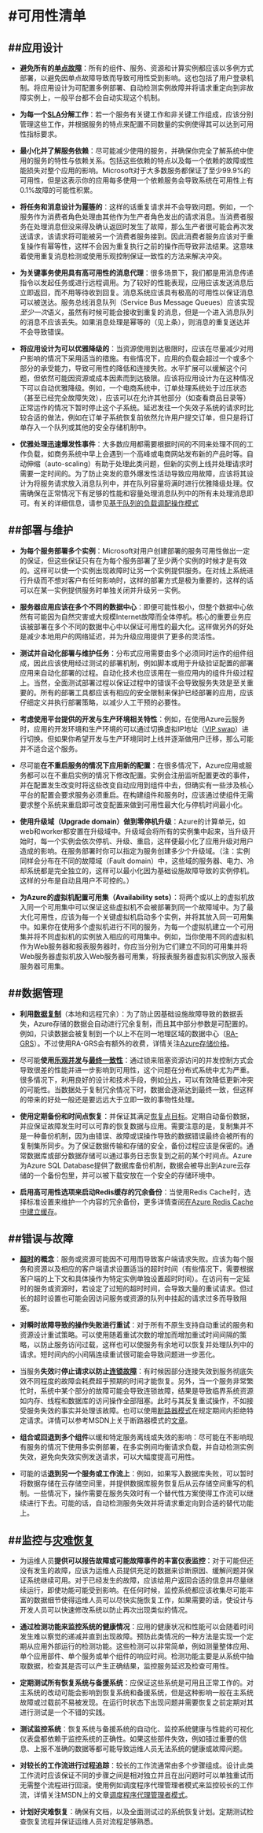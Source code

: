 #可用性清单
===

##应用设计
---

* **避免所有的[单点故障](https://en.wikipedia.org/wiki/Single_point_of_failure)**：所有的组件、服务、资源和计算实例都应该以多例方式部署，以避免因单点故障导致而导致可用性受到影响。这也包括了用户登录机制。将应用设计为可配置多例部署、自动检测实例故障并将请求重定向到非故障实例上，一般平台都不会自动实现这个机制。

* **为每一个[SLA](https://en.wikipedia.org/wiki/End-user_license_agreement)分解工作**：若一个服务有关键工作和非关键工作组成，应该分别管理这些工作，并根据服务的特点来配置不同数量的实例使得其可以达到可用性指标要求。

* **最小化并了解服务依赖**：尽可能减少使用的服务，并确保你完全了解系统中使用的服务的特性与依赖关系。包括这些依赖的特点以及每一个依赖的故障或性能损失对整个应用的影响。Microsoft对于大多数服务都保证了至少99.9%的可用性，但是这表示你的应用每多使用一个依赖服务会导致系统在可用性上有0.1%故障的可能性积累。

* **将任务和消息设计为[幂等](https://en.wikipedia.org/wiki/Idempotence)的**：这样的话重复请求并不会导致问题。例如，一个服务作为消费者角色处理由其他作为生产者角色发出的请求消息。当消费者服务在处理消息但没来得及确认返回时发生了故障，那么生产者很可能会再次发送请求，该请求将可能被另一个消费者服务接到。因此消费者服务应该对于重复操作有幂等性，这样不会因为重复执行之前的操作而导致非法结果。这意味着使用重复消息检测或使用乐观控制保证一致性的方法来解决冲突。

* **为关键事务使用具有高可用性的消息代理**：很多场景下，我们都是用消息传递指令以发起任务或进行远程调用。为了较好的性能表现，应用应该发送消息后立即返回，而不用等待收到回复。消息系统应该具有极高的可用性以保证消息可以被送达。服务总线消息队列（Service Bus Message Queues）应该实现*至少一次*语义，虽然有时候可能会接收到重复的消息，但是一个进入消息队列的消息不应该丢失。如果消息处理是幂等的（见上条），则消息的重复送达并不会导致错误。

* **将应用设计为可以优雅降级的**：当资源使用到达极限时，应该在尽量减少对用户影响的情况下采用适当的措施。有些情况下，应用的负载会超过一个或多个部分的承受能力，导致可用性的降低和连接失败。水平扩展可以缓解这个问题，但依然可能因资源或成本因素而到达极限。应该将应用设计为在这种情况下可以自动优雅降级。例如，一个电商系统中，订单处理系统处于过压状态（甚至已经完全故障失效），应该可以在允许其他部分（如查看商品目录等）正常运作的情况下暂时停止这个子系统。延迟发往一个失效子系统的请求时比较合适的做法，例如在订单子系统恢复前依然允许用户提交订单，但只是将订单存入一个队列或其他的安全存储机制中。

* **优雅处理迅速爆发性事件**：大多数应用都需要根据时间的不同来处理不同的工作负载，如商务系统中早上会遇到一个高峰或电商网站发布新的产品时等。自动伸缩（auto-scaling）有助于处理此类问题，但新的实例上线并处理请求时需要一定时间的。为了防止突发的意外爆发性活动导致应用故障，应该将其设计为将服务请求放入消息队列中，并在队列容量将满时进行优雅降级处理。仅需确保在正常情况下有足够的性能和容量处理消息队列中的所有未处理消息即可。有关的详细信息，请参见[基于队列的负载调配操作模式]()

##部署与维护
---

* **为每个服务部署多个实例**：Microsoft对用户创建部署的服务可用性做出一定的保证，但这些保证只有在为每个服务部署了至少两个实例的时候才是有效的。这样可以使一个实例出现故障时让另一个实例提供服务。在对线上系统进行升级而不想对客户有任何影响时，这样的部署方式是极为重要的，这样的话可以在某一实例提供服务时单独关闭并升级另一实例。

* **服务器应用应该在多个不同的数据中心**：即便可能性极小，但整个数据中心依然有可能因为自然灾害或大规模Internet故障而全体停机。核心的重要业务应该被部署在多个不同的数据中心中以保证可用性的最大化。这样做另外的好处是减少本地用户的网络延迟，并为升级应用提供了更多的灵活性。

* **测试并自动化部署与维护任务**：分布式应用需要由多个必须同时运作的组件组成，因此应该使用经过测试的部署机制，例如脚本或用于升级验证配置的部署应用来自动化部署的过程。自动化技术也应该用在一些应用内的组件升级过程上。当然，全面测试部署过程以保证过程中的错误不会导致服务失效是至关重要的。所有的部署工具都应该有相应的安全限制来保护已经部署的应用，应该仔细定义并执行部署策略，以减少人工干预的必要性。

* **考虑使用平台提供的开发与生产环境相关特性**：例如，在使用Azure云服务时，应用的开发环境和生产环境的可以通过切换虚拟IP地址（[VIP swap]()）进行切换。但如果你希望开发与生产环境同时上线并逐渐做用户迁移，那么可能并不适合这个服务。

* 尽可能**在不重启服务的情况下应用新的配置**：在很多情况下，Azure应用或服务都可以在不重启实例的情况下修改配置。实例会注册监听配置更改的事件，并在配置发生改变时将这些改变自动应用到组件中去，但确实有一些涉及核心平台的配置会要求服务必须重启。在构建组件和服务时，应该通过使组件无需要求整个系统来重启即可改变配置来做到可用性最大化与停机时间最小化。

* **使用升级域（Upgrade domain）做到零停机升级**：Azure的计算单元，如web和worker都安置在升级域中。升级域会将所有的实例集中起来，当升级开始时，每一个实例会依次停机、升级、重启，这样便最小化了应用升级对用户造成的影响。在服务部署时你可以指定为服务创建多少个升级域。（注：实例同样会分布在不同的故障域（Fault domain）中，这些域的服务器、电力、冷却系统都是完全独立的，这样可以最小化因为基础设施故障导致的实例停机。这样的分布是自动且用户不可控的。）

* **为Azure的虚拟机配置可用集（Availability sets）**：将两个或以上的虚拟机放入同一个可用集中可以保证这些虚拟机不会被部署到同一个故障域中。为了最大化可用性，应该为每一个关键虚拟机启动多个实例，并将其放入同一可用集中。如果你在使用多个虚拟机进行不同的服务，为每一个虚拟机建立一个可用集并将不同虚拟机的实例放入相应的可用集中。例如，当你使用不同的虚拟机作为Web服务器和报表服务器时，你应当分别为它们建立不同的可用集并将Web服务器虚拟机放入Web服务器可用集，将报表服务器虚拟机实例放入报表服务器可用集。

##数据管理
---

* **利用[数据复制](https://en.wikipedia.org/wiki/Replication_(computing))**（本地和远程冗余）：为了防止因基础设施故障导致的数据丢失，Azure存储的数据会自动进行冗余复制，而且其中部分参数是可配置的。例如，只读数据会被复制到一个以上不在同一地理区域的数据中心（[RA-GRS]()）。不过使用RA-GRS会有额外的收费，详情关注[Azure存储价格]()。

* 尽可能**使用[乐观并发](https://en.wikipedia.org/wiki/Optimistic_concurrency_control)与[最终一致性](https://en.wikipedia.org/wiki/Eventual_consistency)**：通过锁来阻塞资源访问的并发控制方式会导致很差的性能并进一步影响到可用性，这个问题在分布式系统中尤为严重。很多情况下，利用良好的设计和技术手段，例如[分片](https://en.wikipedia.org/wiki/Partition_(database))，可以有效降低更新冲突的可能性。当数据处于复制冗余情况下时，数据会逐渐达到最终一致，但这样的带来的好处一般还是要远远大于立即一致的事物性处理。

* **使用定期备份和时间点恢复**：并保证其满足[恢复点目标](https://en.wikipedia.org/wiki/Recovery_point_objective)。定期自动备份数据，并应保证故障发生时可以可靠的恢复数据与应用。需要注意的是，复制集并不是一种备份机制，因为由错误、故障或误操作导致的数据错误最终会被所有的复制集所同步。为了保证数据传输和存储的安全，备份过程应该是保密的。通常数据库或部分数据存储可以通过事务日志恢复到之前的某个时间点。Azure为Azure SQL Database提供了数据库备份机制，数据会被导出到Azure云存储的一个备份包里，并可以被下载安放在一个安全的存储环境中。

* **启用高可用性选项来启动Redis缓存的冗余备份**：当使用Redis Cache时，选择标准设置来维护一个内容的冗余备份，更多详情查阅[在Azure Redis Cache中建立缓存]()。

##错误与故障
---

* **[超时](https://en.wikipedia.org/wiki/Timeout_(computing))的概念**：服务或资源可能因不可用而导致客户端请求失败。应该为每个服务和资源以及相应的客户端请求设置适当的超时时间（有些情况下，需要根据客户端的上下文和具体操作为特定实例单独设置超时时间）。在访问有一定延时的服务或资源时，若设定了过短的超时时间，会导致大量的重试请求。但过长的超时设置也可能会因访问服务或资源的队列中挂起的请求过多而导致阻塞。

* **对瞬时故障导致的操作失败进行重试**：对于所有不原生支持自动重试的服务和资源设计重试策略。可以使用随着重试次数的增加而增加重试时间间隔的策略，以防止服务访问过载，这样也可以使服务有余地可以恢复并处理队列中的请求。短时间内的小间隔连续重试很可能会导致问题进一步恶化。

* 当服务**失效**时**停止请求以防止[连锁故障](https://en.wikipedia.org/wiki/Cascading_failure)**：有时候因部分连接失效到服务彻底失效不同程度的故障会耗费超乎预期的时间才能恢复。另外，当一个服务非常繁忙时，系统中某个部分的故障可能会导致连锁故障，结果是导致临界系统资源如内存、线程和数据库的访问操作全部阻塞。此时与其反复重试操作，不如接受服务失效的事实并处理该故障。也可以使用[断路器模式](https://en.wikipedia.org/wiki/Circuit_breaker_design_pattern)在规定期间内拒绝特定请求。详情可以参考MSDN上关于断路器模式的[文章](https://msdn.microsoft.com/library/dn589784.aspx)。

* **组合或回退到多个组件**以缓和特定服务离线或失效的影响：尽可能在不影响现有服务的情况下使用多实例部署，在多实例间均衡请求负载，并自动检测实例失效，避免向失效实例发送请求，可以大幅度提高可用性。

* 可能的话**退到另一个服务或工作流上**：例如，如果写入数据库失败，可以暂时将数据存储在云存储空间里，并提供数据库服务恢复后从云存储空间重写的机制。一些情况下，操作需要在服务失效时有一个替代性方案使得工作流可以继续进行下去。可能的话，自动检测服务失效并将请求重定向到合适的替代功能上。

##监控与[灾难恢复](https://en.wikipedia.org/wiki/Disaster_recovery)
---

* 为运维人员**提供可以报告故障或可能故障事件的丰富仪表监控**：对于可能但还没有发生的故障，应该为运维人员提供充足的数据来诊断原因、缓解问题并保证系统继续可用。对于已经发生的故障，应该给用户返回合适的信息并尽量继续运行，即使功能可能受到影响。在任何时候，监控系统都应该收集尽可能丰富的数据细节使得运维人员可以尽快实施恢复工作，如果需要的话，使设计与开发人员可以快速修改系统以防止再次出现类似的情况。

* **通过检测功能来监控系统的健康情况**：应用的健康状况和性能可以会随着时间发生难以察觉的递减并直到出现故障。预防此类情况的一种方法是实现一个定期从应用外部运行的检测功能。这些检测可以非常简单，例如测量整体应用、单个应用部件、单个服务或单个组件的响应时间。检测功能主要是从系统中抽取数据，检查其是否可以产生正确结果，监控服务延迟及检查可用性。

* **定期测试所有恢复系统与备援系统**：应保证这些系统是可用且正常工作的。对主系统的改动可能会影响到恢复系统和备援系统，但是这种影响一般在主系统故障或过载前不易被发现。在运行时状态下出现问题并需要恢复之前定期对其进行测试是一个不错的实践。

* **测试监控系统**：恢复系统与备援系统的自动化、监控系统健康与性能的可视化仪表盘都依赖于监控系统的正确性。如果这些部件失效，例如错过重要的信息、上报不准确的数据等都可能导致运维人员无法系统的健康或故障问题。

* **对较长的工作流进行过程追踪**：较长的工作流通常由多个步骤组成。设计此类工作流时应该保证不同的步骤之间是相对独立并且在出问题时可以单独重试而无需整个流程进行回滚。使用例如调度程序代理管理者模式来监控较长的工作流，详情关注MSDN上的文章[调度程序代理管理者模式](https://msdn.microsoft.com/library/dn589780.aspx)。

* **计划好灾难恢复**：确保有文档，以及全面测试过的系统恢复计划。定期测试检查恢复流程并保证运维人员对流程足够熟悉。
